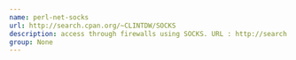 ```yaml
---
name: perl-net-socks
url: http://search.cpan.org/~CLINTDW/SOCKS
description: access through firewalls using SOCKS. URL : http://search.cpan.org/~CLINTDW/SOCKS Groups : None
group: None
---
```

